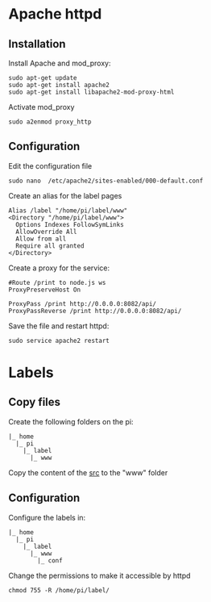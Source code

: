 # Apache httpd
## Installation
Install Apache and mod_proxy:

    sudo apt-get update  
    sudo apt-get install apache2
    sudo apt-get install libapache2-mod-proxy-html

Activate mod_proxy

    sudo a2enmod proxy_http

## Configuration
Edit the configuration file

    sudo nano  /etc/apache2/sites-enabled/000-default.conf

Create an alias for the label pages

    Alias /label "/home/pi/label/www"
    <Directory "/home/pi/label/www">
      Options Indexes FollowSymLinks
      AllowOverride All
      Allow from all
      Require all granted
    </Directory>

Create a proxy for the service:

    #Route /print to node.js ws
    ProxyPreserveHost On

    ProxyPass /print http://0.0.0.0:8082/api/
    ProxyPassReverse /print http://0.0.0.0:8082/api/


Save the file and restart httpd:

    sudo service apache2 restart

# Labels
## Copy files
Create the following folders on the pi:

    |_ home
      |_ pi
        |_ label
          |_ www


Copy the content of the [src](src) to the "www" folder

## Configuration
Configure the labels in:

    |_ home
      |_ pi
        |_ label
          |_ www
            |_ conf

Change the permissions to make it accessible by httpd

    chmod 755 -R /home/pi/label/
